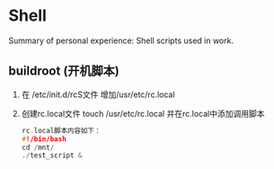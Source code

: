 # Shell
Summary of personal experience: Shell scripts used in work.

## buildroot (开机脚本)
1. 在 /etc/init.d/rcS文件 增加/usr/etc/rc.local

2. 创建rc.local文件 touch /usr/etc/rc.local 并在rc.local中添加调用脚本

   ```c
   rc.local脚本内容如下：
   #!/bin/bash
   cd /mnt/
   ./test_script &
   ```

